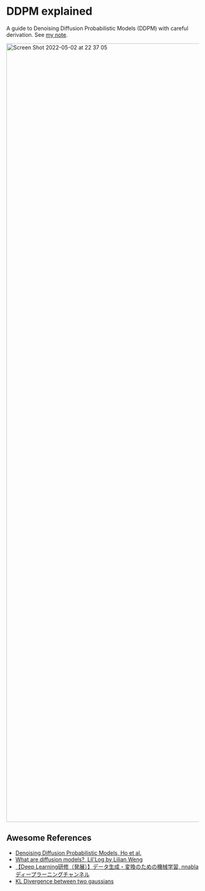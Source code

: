 # DDPM explained
A guide to Denoising Diffusion Probabilistic Models (DDPM) with  careful derivation.
See [my note](https://github.com/jojonki/DDPM-explained/blob/main/DDPM.pdf).

<img width="2033" alt="Screen Shot 2022-05-02 at 22 37 05" src="https://user-images.githubusercontent.com/166852/166243528-da80d2ce-2cd8-4dad-9831-f992427299dc.png">


## Awesome References
- [Denoising Diffusion Probabilistic Models, Ho et al.](https://arxiv.org/abs/2006.11239)
- [What are diffusion models?, Lil'Log by Lilian Weng](https://lilianweng.github.io/posts/2021-07-11-diffusion-models/)
- [【Deep Learning研修（発展）】データ生成・変換のための機械学習, 
nnabla ディープラーニングチャンネル](https://www.youtube.com/watch?v=10ki2IS55Q4)
- [KL Divergence between two gaussians](https://github.com/jojonki/AutoEncoders/blob/master/kl_divergence_between_two_gaussians.pdf)
